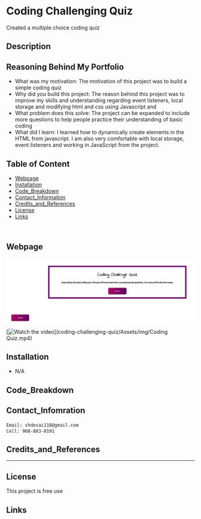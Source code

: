 # Coding Challenging Quiz
Created a multiple choice coding quiz


## Description


## Reasoning Behind My Portfolio

* What was my motivation: The motivation of this project was to build a simple coding quiz
* Why did you build this project: The reason behind this project was to improve my skills and understanding regarding event listeners, local storage and modifying html and css using Javascript and 
* What problem does this solve: The project can be expanded to include more questions to help people practice their understanding of basic coding
* What did I learn:  I learned how to dynamically create elements in the HTML from javascript. I am also very comfortable with local storage, event listeners and working in JavaScript from the project.


## Table of Content
- [Webpage](#webpage)
- [Installation](#installation)
- [Code_Breakdown](#code_breakdown)
- [Contact_Information](#contact_infomration)
- [Credits_and_References](#credits_and_references)
- [License](#license)
- [Links](#links)

<br/>

## Webpage
![](/Assets/img/start_screen.PNG)

[![Watch the video](coding-challenging-quiz/Assets/img/video_img.PNG)](coding-challenging-quiz/Assets/img/Coding Quiz.mp4)


## Installation

* N/A
 

## Code_Breakdown



## Contact_Infomration

```
Email: shdesai118@gmail.com
Cell: 908-883-0191
```

## Credits_and_References

--- 

## License

This project is free use

## Links

